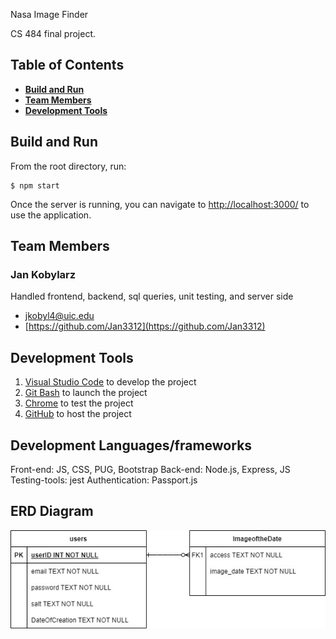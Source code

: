 Nasa Image Finder

CS 484 final project.

## Table of Contents

- **[Build and Run](#build-and-run)**<br>
- **[Team Members](#team-members)**<br>
- **[Development Tools](#development-tools)**<br>

## Build and Run

From the root directory, run:

```
$ npm start
```

Once the server is running, you can navigate to [http://localhost:3000/](http://localhost:3000/) to use the application.



## Team Members

### Jan Kobylarz

Handled frontend, backend, sql queries, unit testing, and server side

- [jkobyl4@uic.edu](jkobyl4@uic.edu)
- [https://github.com/Jan3312](https://github.com/Jan3312)


## Development Tools

1. [Visual Studio Code](https://code.visualstudio.com/) to develop the project
2. [Git Bash](https://git-scm.com/) to launch the project
3. [Chrome](https://www.google.com/chrome/) to test the project
4. [GitHub](https://github.com/) to host the project


## Development Languages/frameworks
Front-end: JS, CSS, PUG, Bootstrap
Back-end: Node.js, Express, JS
Testing-tools: jest
Authentication: Passport.js


## ERD Diagram

<img  src="er.jpg" >

